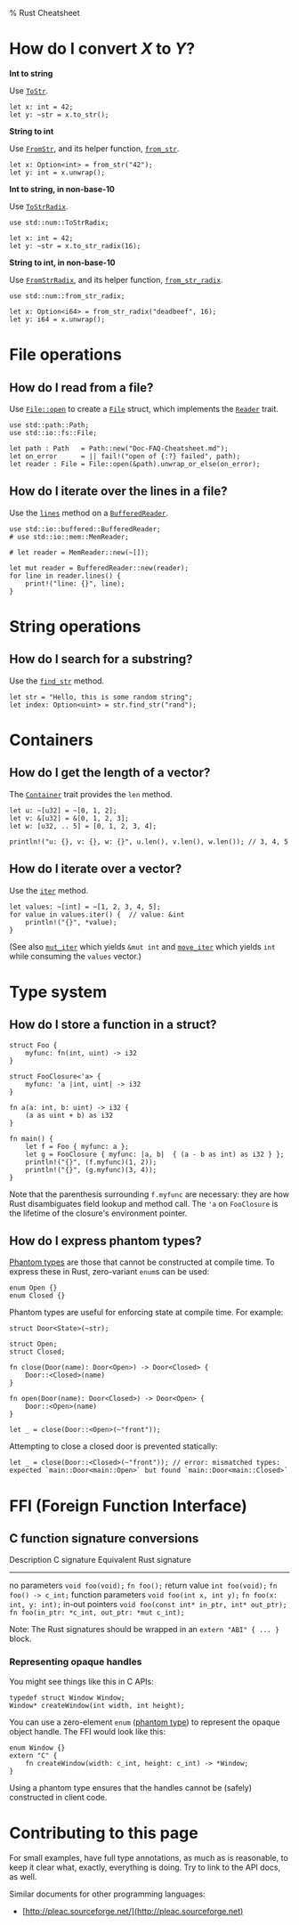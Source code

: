 % Rust Cheatsheet

# How do I convert *X* to *Y*?

**Int to string**

Use [`ToStr`](http://static.rust-lang.org/doc/master/std/to_str/trait.ToStr.html).

~~~
let x: int = 42;
let y: ~str = x.to_str();
~~~

**String to int**

Use [`FromStr`](http://static.rust-lang.org/doc/master/std/from_str/trait.FromStr.html), and its helper function, [`from_str`](http://static.rust-lang.org/doc/master/std/from_str/fn.from_str.html).

~~~
let x: Option<int> = from_str("42");
let y: int = x.unwrap();
~~~

**Int to string, in non-base-10**

Use [`ToStrRadix`](http://static.rust-lang.org/doc/master/std/num/trait.ToStrRadix.html).

~~~
use std::num::ToStrRadix;

let x: int = 42;
let y: ~str = x.to_str_radix(16);
~~~

**String to int, in non-base-10**

Use [`FromStrRadix`](http://static.rust-lang.org/doc/master/std/num/trait.FromStrRadix.html), and its helper function, [`from_str_radix`](http://static.rust-lang.org/doc/master/std/num/fn.from_str_radix.html).

~~~
use std::num::from_str_radix;

let x: Option<i64> = from_str_radix("deadbeef", 16);
let y: i64 = x.unwrap();
~~~

# File operations

## How do I read from a file?

Use [`File::open`](http://static.rust-lang.org/doc/master/std/io/fs/struct.File.html#method.open) to create a [`File`](http://static.rust-lang.org/doc/master/std/io/fs/struct.File.html) struct, which implements the [`Reader`](http://static.rust-lang.org/doc/master/std/io/trait.Reader.html) trait.

~~~ {.xfail-test}
use std::path::Path;
use std::io::fs::File;

let path : Path   = Path::new("Doc-FAQ-Cheatsheet.md");
let on_error      = || fail!("open of {:?} failed", path);
let reader : File = File::open(&path).unwrap_or_else(on_error);
~~~

## How do I iterate over the lines in a file?

Use the [`lines`](http://static.rust-lang.org/doc/master/std/io/trait.Buffer.html#method.lines) method on a [`BufferedReader`](http://static.rust-lang.org/doc/master/std/io/buffered/struct.BufferedReader.html).

~~~
use std::io::buffered::BufferedReader;
# use std::io::mem::MemReader;

# let reader = MemReader::new(~[]);

let mut reader = BufferedReader::new(reader);
for line in reader.lines() {
    print!("line: {}", line);
}
~~~

# String operations

## How do I search for a substring?

Use the [`find_str`](http://static.rust-lang.org/doc/master/std/str/trait.StrSlice.html#tymethod.find_str) method.

~~~
let str = "Hello, this is some random string";
let index: Option<uint> = str.find_str("rand");
~~~

# Containers

## How do I get the length of a vector?

The [`Container`](http://static.rust-lang.org/doc/master/std/container/trait.Container.html) trait provides the `len` method.

~~~
let u: ~[u32] = ~[0, 1, 2];
let v: &[u32] = &[0, 1, 2, 3];
let w: [u32, .. 5] = [0, 1, 2, 3, 4];

println!("u: {}, v: {}, w: {}", u.len(), v.len(), w.len()); // 3, 4, 5
~~~

## How do I iterate over a vector?

Use the [`iter`](http://static.rust-lang.org/doc/master/std/vec/trait.ImmutableVector.html#tymethod.iter) method.

~~~
let values: ~[int] = ~[1, 2, 3, 4, 5];
for value in values.iter() {  // value: &int
    println!("{}", *value);
}
~~~

(See also [`mut_iter`](http://static.rust-lang.org/doc/master/std/vec/trait.MutableVector.html#tymethod.mut_iter) which yields `&mut int` and [`move_iter`](http://static.rust-lang.org/doc/master/std/vec/trait.OwnedVector.html#tymethod.move_iter) which yields `int` while consuming the `values` vector.)

# Type system

## How do I store a function in a struct?

~~~
struct Foo {
    myfunc: fn(int, uint) -> i32
}

struct FooClosure<'a> {
    myfunc: 'a |int, uint| -> i32
}

fn a(a: int, b: uint) -> i32 {
    (a as uint + b) as i32
}

fn main() {
    let f = Foo { myfunc: a };
    let g = FooClosure { myfunc: |a, b|  { (a - b as int) as i32 } };
    println!("{}", (f.myfunc)(1, 2));
    println!("{}", (g.myfunc)(3, 4));
}
~~~

Note that the parenthesis surrounding `f.myfunc` are necessary: they are how Rust disambiguates field lookup and method call. The `'a` on `FooClosure` is the lifetime of the closure's environment pointer.

## How do I express phantom types?

[Phantom types](http://www.haskell.org/haskellwiki/Phantom_type) are those that cannot be constructed at compile time. To express these in Rust, zero-variant `enum`s can be used:

~~~
enum Open {}
enum Closed {}
~~~

Phantom types are useful for enforcing state at compile time. For example:

~~~
struct Door<State>(~str);

struct Open;
struct Closed;

fn close(Door(name): Door<Open>) -> Door<Closed> {
    Door::<Closed>(name)
}

fn open(Door(name): Door<Closed>) -> Door<Open> {
    Door::<Open>(name)
}

let _ = close(Door::<Open>(~"front"));
~~~

Attempting to close a closed door is prevented statically:

~~~ {.xfail-test}
let _ = close(Door::<Closed>(~"front")); // error: mismatched types: expected `main::Door<main::Open>` but found `main::Door<main::Closed>`
~~~

# FFI (Foreign Function Interface)

## C function signature conversions

Description            C signature                                    Equivalent Rust signature
---------------------- ---------------------------------------------- ------------------------------------------
no parameters          `void foo(void);`                              `fn foo();`
return value           `int foo(void);`                               `fn foo() -> c_int;`
function parameters    `void foo(int x, int y);`                      `fn foo(x: int, y: int);`
in-out pointers        `void foo(const int* in_ptr, int* out_ptr);`   `fn foo(in_ptr: *c_int, out_ptr: *mut c_int);`

Note: The Rust signatures should be wrapped in an `extern "ABI" { ... }` block.

### Representing opaque handles

You might see things like this in C APIs:

~~~ {.notrust}
typedef struct Window Window;
Window* createWindow(int width, int height);
~~~

You can use a zero-element `enum` ([phantom type](#how-do-i-express-phantom-types)) to represent the opaque object handle. The FFI would look like this:

~~~ {.xfail-test}
enum Window {}
extern "C" {
    fn createWindow(width: c_int, height: c_int) -> *Window;
}
~~~

Using a phantom type ensures that the handles cannot be (safely) constructed in client code.

# Contributing to this page

For small examples, have full type annotations, as much as is reasonable, to keep it clear what, exactly, everything is doing. Try to link to the API docs, as well.

Similar documents for other programming languages:

  * [http://pleac.sourceforge.net/](http://pleac.sourceforge.net)
